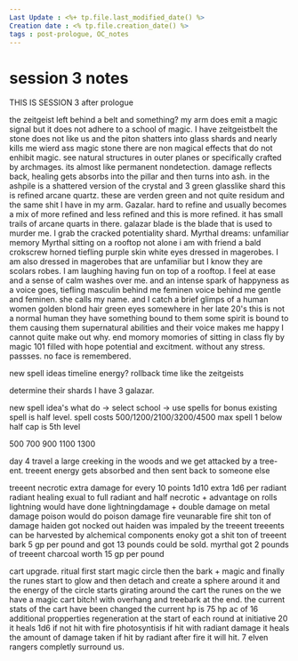 ```yaml
---
Last Update : <%+ tp.file.last_modified_date() %>
Creation date : <% tp.file.creation_date() %>
tags : post-prologue, OC_notes
---
```


# session 3 notes
THIS IS SESSION 3 after prologue

the zeitgeist left behind a belt and something?
my arm does emit a magic signal but it does not adhere to a school of magic.
I have zeitgeistbelt
the stone does not like us and the piton shatters into glass shards and nearly kills me
wierd ass magic stone there are non magical effects that do not enhibit magic.
see natural structures in outer planes or specifically crafted by archmages.
its almost like permanent nondetection.
damage reflects back,
healing gets absorbs into the pillar and then turns into ash.
in the ashpile is a shattered version of the crystal and 3 green glasslike shard
this is refined arcane quartz.
these are verden green and not quite residum and the same shit I have in my arm.
Gazalar. hard to refine and usually becomes a mix of more refined and less refined and this is more refined. it has small trails of arcane quarts in there.
galazar blade is the blade that is used to murder me.
I grab the cracked potentiality shard.
Myrthal dreams: unfamiliar memory
Myrthal sitting on a rooftop not alone i am with friend a bald crokscrew horned tiefling purple skin white eyes dressed in magerobes. I am also dressed in magerobes that are unfamiliar but I know they are scolars robes. I am laughing having fun on top of a rooftop. I feel at ease and a sense of calm washes over me. and an intense spark of happyness as a voice goes, tiefling masculin behind me feminen voice behind me gentle and feminen. she calls my name. and I catch a brief glimps of a human women golden blond hair green eyes somewhere in her late 20's this is not a normal human they have something bound to them some spirit is bound to them causing them supernatural abilities and their voice makes me happy I cannot quite make out why. end momory momories of sitting in class fly by magic 101 filled with hope potential and excitment. without any stress. passses. no face is remembered.

new spell ideas
timeline energy?
rollback time like the zeitgeists

determine their shards
I have 3 galazar.

new spell idea's
what do -> select school -> use spells for bonus
existing spell is half level. spell costs 500/1200/2100/3200/4500
max spell 1 below half
cap is 5th level

500 700 900 1100 1300

day 4 travel a large creeking in the woods and we get attacked by a tree-ent.
treeent energy gets absorbed and then sent back to someone else

treeent
necrotic extra damage for every 10 points 1d10 extra 1d6 per radiant
radiant healing exual to full radiant and half necrotic + advantage on rolls 
lightning would have done lightningdamage + double damage on metal damage
poison would do poison damage
fire veunarable
fire shit ton of damage
haiden got nocked out 
haiden was impaled by the treeent
treeents can be harvested by alchemical components
enoky got a shit ton of treeent bark
5 gp per pound and got 13 pounds could be sold.
myrthal got 2 pounds of treeent charcoal worth 15 gp per pound

cart upgrade.
ritual first start magic circle
then the bark + magic 
and finally the runes start to glow and then detach and create a sphere around it and the energy of the circle starts girating around the cart the runes on the 
we have a magic cart bitch!
with overhang and treebark at the end.
the current stats of the cart have been changed
the current hp is 75 hp 
ac of 16 
additional propperties
regeneration
at the start of each round at initiative 20 it heals 1d6 if not hit with fire
photosyntisis if hit with radiant damage it heals the amount of damage taken
if hit by radiant after fire it will hit.
7 elven rangers completly surround us. 
